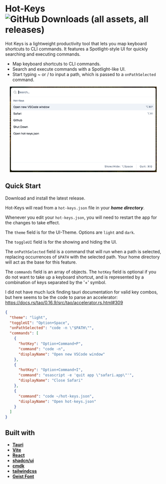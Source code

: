 # Hot-Keys ![GitHub Downloads (all assets, all releases)](https://img.shields.io/github/downloads/hayesbarber/hot-keys-v2/total)

Hot Keys is a lightweight productivity tool that lets you map keyboard shortcuts to CLI commands. It features a Spotlight-style UI for quickly searching and executing commands.

- Map keyboard shortcuts to CLI commands.
- Search and execute commands with a Spotlight-like UI.
- Start typing ~ or / to input a path, which is passed to a `onPathSelected` command.

<p align="center">
  <img src="src/assets/ui-image.png" alt="UI" height="275px"/>
</p>

## Quick Start

Download and install the latest release.

Hot-Keys will read from a `hot-keys.json` file in your **_home directory_**.

Whenever you edit your `hot-keys.json`, you will need to restart the app for the changes to take effect.

The `theme` field is for the UI-Theme. Options are `light` and `dark`.

The `toggleUI` field is for the showing and hiding the UI.

The `onPathSelected` field is a command that will run when a path is selected, replacing occurrences of `$PATH` with the selected path. Your home directory will act as the base for this feature.

The `commands` field is an array of objects. The `hotKey` field is optional if you do not want to take up a keyboard shortcut, and is represented by a combination of keys separated by the '+' symbol.

I did not have much luck finding tauri documentation for valid key combos, but here seems to be the code to parse an accelerator: https://docs.rs/tao/0.16.9/src/tao/accelerator.rs.html#309

```json
{
  "theme": "light",
  "toggleUI": "Option+Space",
  "onPathSelected": "code -n \"$PATH\"",
  "commands": [
    {
      "hotKey": "Option+Command+P",
      "command": "code -n",
      "displayName": "Open new VSCode window"
    },
    {
      "hotKey": "Option+Command+I",
      "command": "osascript -e 'quit app \"safari.app\"'",
      "displayName": "Close Safari"
    },
    {
      "command": "code ~/hot-keys.json",
      "displayName": "Open hot-keys.json"
    }
  ]
}
```

## Built with

- [**Tauri**](https://tauri.app)
- [**Vite**](https://vitejs.dev)
- [**React**](https://react.dev)
- [**shadcn/ui**](https://ui.shadcn.com)
- [**cmdk**](https://github.com/pacocoursey/cmdk)
- [**tailwindcss**](https://tailwindcss.com)
- [**Geist Font**](https://github.com/vercel/geist-font/blob/main/LICENSE.txt)
